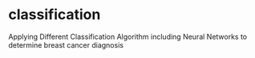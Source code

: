# classification
Applying Different Classification Algorithm including Neural Networks to determine breast cancer diagnosis
